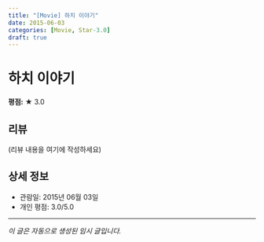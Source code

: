 ```yaml
---
title: "[Movie] 하치 이야기"
date: 2015-06-03
categories: [Movie, Star-3.0]
draft: true
---
```


# 하치 이야기

**평점:** ★ 3.0

## 리뷰

(리뷰 내용을 여기에 작성하세요)

## 상세 정보

- 관람일: 2015년 06월 03일
- 개인 평점: 3.0/5.0

---

*이 글은 자동으로 생성된 임시 글입니다.*
